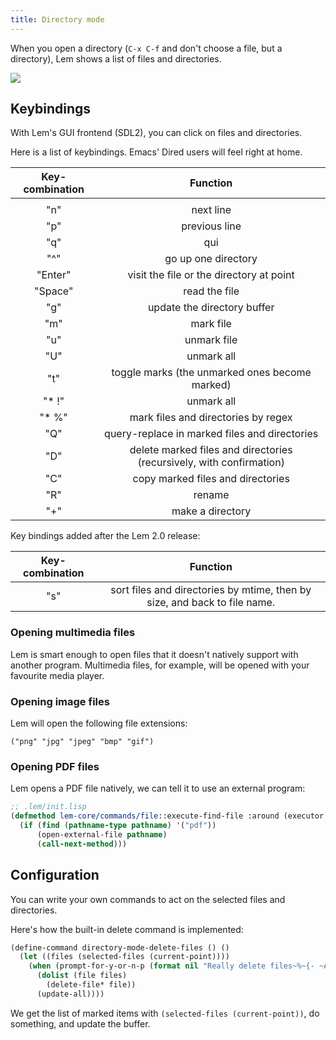 ```yaml
---
title: Directory mode
---
```


When you open a directory (`C-x C-f` and don't choose a file,
but a directory), Lem shows a list of files and directories.

![](https://github-production-user-asset-6210df.s3.amazonaws.com/13656378/239887331-8c790229-1f7c-4581-b093-9c56d4d85420.png)

## Keybindings

With Lem's GUI frontend (SDL2), you can click on files and directories.

Here is a list of keybindings. Emacs' Dired users will feel right at home.

| Key-combination | Function                                                             |
|:---------------:|:--------------------------------------------------------------------:|
|                 |                                                                      |
| "n"             | next line                                                            |
| "p"             | previous line                                                        |
| "q"             | qui                                                                  |
| "^"             | go up one directory                                                  |
| "Enter"         | visit the file or the directory at point                             |
| "Space"         | read the file                                                        |
| "g"             | update the directory buffer                                          |
| "m"             | mark file                                                            |
| "u"             | unmark file                                                          |
| "U"             | unmark all                                                           |
| "t"             | toggle marks (the unmarked ones become marked)                       |
| "* !"           | unmark all                                                           |
| "* %"           | mark files and directories by regex                                  |
| "Q"             | query-replace in marked files and directories                        |
| "D"             | delete marked files and directories (recursively, with confirmation) |
| "C"             | copy marked files and directories                                    |
| "R"             | rename                                                               |
| "+"             | make a directory                                                     |

Key bindings added after the Lem 2.0 release:

| Key-combination | Function                                                                  |
|:---------------:|:-------------------------------------------------------------------------:|
| "s"             | sort files and directories by mtime, then by size, and back to file name. |

### Opening multimedia files

Lem is smart enough to open files that it doesn't natively support
with another program. Multimedia files, for example, will be opened
with your favourite media player.

### Opening image files

Lem will open the following file extensions:

    ("png" "jpg" "jpeg" "bmp" "gif")

### Opening PDF files

Lem opens a PDF file natively, we can tell it to use an external program:

~~~lisp
;; .lem/init.lisp
(defmethod lem-core/commands/file::execute-find-file :around (executor mode pathname)
  (if (find (pathname-type pathname) '("pdf"))
      (open-external-file pathname)
      (call-next-method)))
~~~


## Configuration

You can write your own commands to act on the selected files and directories.

Here's how the built-in delete command is implemented:


~~~lisp
(define-command directory-mode-delete-files () ()
  (let ((files (selected-files (current-point))))
    (when (prompt-for-y-or-n-p (format nil "Really delete files~%~{- ~A~%~}" files))
      (dolist (file files)
        (delete-file* file))
      (update-all))))
~~~

We get the list of marked items with `(selected-files
(current-point))`, do something, and update the buffer.
